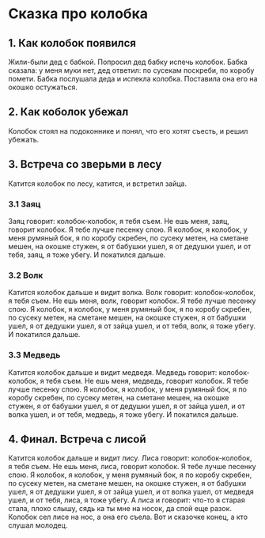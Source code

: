 # Сказка про колобка

## 1. Как колобок появился
Жили-были дед с бабкой. 
Попросил дед бабку испечь колобок.
Бабка сказала: у меня муки нет, дед ответил: по сусекам поскреби, по коробу помети.
Бабка послушала деда и испекла колобка. Поставила она его на окошко остужаться.

## 2. Как коболок убежал
Колобок стоял на подоконнике и понял, что его хотят съесть, и решил убежать.
## 3. Встреча со зверьми в лесу
Катится колобок по лесу, катится, и встретил зайца.
### 3.1 Заяц
Заяц говорит: колобок-колобок, я тебя съем. Не ешь меня, заяц, говорит колобок. Я тебе лучше песенку спою. Я колобок, я колобок, у меня румяный бок, я по коробу скребен, по сусеку метен, на сметане мешен, на окошке стужен, я от бабушки ушел, я от дедушки ушел, и от тебя, заяц, я тоже убегу. И покатился дальше.
### 3.2 Волк
Катится колобок дальше и видит волка. Волк говорит: колобок-колобок, я тебя съем. Не ешь меня, волк, говорит колобок. Я тебе лучше песенку спою. Я колобок, я колобок, у меня румяный бок, я по коробу скребен, по сусеку метен, на сметане мешен, на окошке стужен, я от бабушки ушел, я от дедушки ушел, я от зайца ушел, и от тебя, волк, я тоже убегу. И покатился дальше.
### 3.3 Медведь
Катится колобок дальше и видит медведя. Медведь говорит: колобок-колобок, я тебя съем. Не ешь меня, медведь, говорит колобок. Я тебе лучше песенку спою. Я колобок, я колобок, у меня румяный бок, я по коробу скребен, по сусеку метен, на сметане мешен, на окошке стужен, я от бабушки ушел, я от дедушки ушел, я от зайца ушел, и от волка ушел, и от тебя, медведь, я тоже убегу. И покатился дальше. 
## 4. Финал. Встреча с лисой
Катится колобок дальше и видит лису. Лиса говорит: колобок-колобок, я тебя съем. Не ешь меня, лиса, говорит колобок. Я тебе лучше песенку спою. Я колобок, я колобок, у меня румяный бок, я по коробу скребен, по сусеку метен, на сметане мешен, на окошке стужен, я от бабушки ушел, я от дедушки ушел, я от зайца ушел, и от волка ушел, от медведя ушел, и от тебя, лиса, я тоже убегу. А лиса и говорит: что-то я старая стала, плохо слышу, сядь ка ты мне на носок, да спой еще разок. Колобок сел лисе на нос, а она его съела.
Вот и сказочке конец, а кто слушал молодец. 